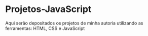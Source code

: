 # Projetos-JavaScript
Aqui serão depositados os projetos de minha autoria utilizando as ferramentas:  HTML, CSS e JavaScript
